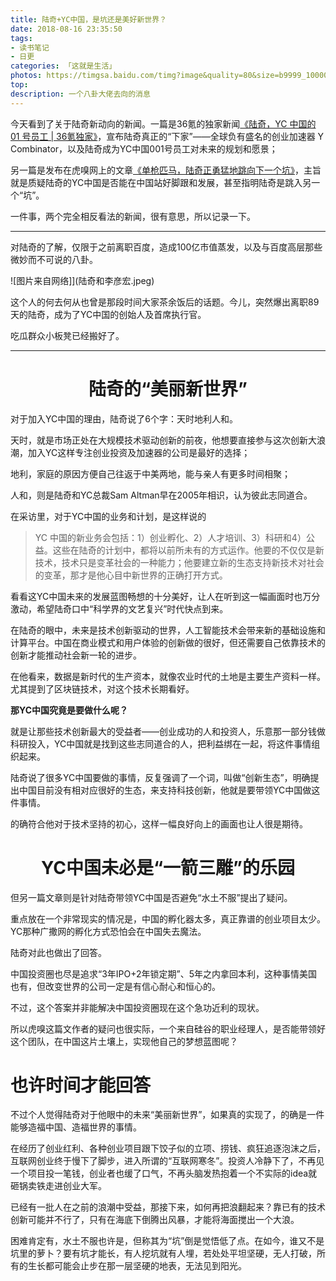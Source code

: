 ```yaml
---
title: 陆奇+YC中国，是坑还是美好新世界？
date: 2018-08-16 23:35:50
tags:
- 读书笔记
- 日更
categories: 「这就是生活」
photos: https://timgsa.baidu.com/timg?image&quality=80&size=b9999_10000&sec=1534444552555&di=3d6ee5a6b396ffe28e7c1744a50869f3&imgtype=0&src=http%3A%2F%2Fn.sinaimg.cn%2Ftech%2Fcrawl%2F575%2Fw550h825%2F20180815%2FrowF-hhtfwqr4038715.jpg
top:
description: 一个八卦大佬去向的消息
---
```

今天看到了关于陆奇新动向的新闻。一篇是36氪的独家新闻[《陆奇，YC 中国的 01 号员工 | 36氪独家》](https://mp.weixin.qq.com/s/uQHYrdp3BHu8aNcu9YuqdQ)，宣布陆奇真正的“下家”——全球负有盛名的创业加速器 Y Combinator，以及陆奇成为YC中国001号员工对未来的规划和愿景；

另一篇是发布在虎嗅网上的文章[《单枪匹马，陆奇正勇猛地跳向下一个坑》](https://mp.weixin.qq.com/s/LETnZaJH86Vx3eCURNDUxQ)，主旨就是质疑陆奇的YC中国是否能在中国站好脚跟和发展，甚至指明陆奇是跳入另一个“坑”。

一件事，两个完全相反看法的新闻，很有意思，所以记录一下。

---
对陆奇的了解，仅限于之前离职百度，造成100亿市值蒸发，以及与百度高层那些微妙而不可说的八卦。

![图片来自网络]](陆奇和李彦宏.jpeg)

这个人的何去何从也曾是那段时间大家茶余饭后的话题。今儿，突然爆出离职89天的陆奇，成为了YC中国的创始人及首席执行官。

吃瓜群众小板凳已经搬好了。

---

# <center>陆奇的“美丽新世界”</center>

对于加入YC中国的理由，陆奇说了6个字：天时地利人和。

天时，就是市场正处在大规模技术驱动创新的前夜，他想要直接参与这次创新大浪潮，加入YC这样专注创业投资及加速器的公司是最好的选择；

地利，家庭的原因方便自己往返于中美两地，能与亲人有更多时间相聚；

人和，则是陆奇和YC总裁Sam Altman早在2005年相识，认为彼此志同道合。

在采访里，对于YC中国的业务和计划，是这样说的

>YC 中国的新业务会包括：1）创业孵化、2）人才培训、3）科研和4）公益。这些在陆奇的计划中，都将以前所未有的方式运作。他要的不仅仅是新技术，技术只是变革社会的一种能力；他要建立新的生态支持新技术对社会的变革，那才是他心目中新世界的正确打开方式。

看看这YC中国未来的发展蓝图畅想的十分美好，让人在听到这一幅画面时也万分激动，希望陆奇口中“科学界的文艺复兴”时代快点到来。

在陆奇的眼中，未来是技术创新驱动的世界，人工智能技术会带来新的基础设施和计算平台。中国在商业模式和用户体验的创新做的很好，但还需要自己依靠技术的创新才能推动社会新一轮的进步。

在他看来，数据是新时代的生产资本，就像农业时代的土地是主要生产资料一样。尤其提到了区块链技术，对这个技术长期看好。

**那YC中国究竟是要做什么呢？**

就是让那些技术创新最大的受益者——创业成功的人和投资人，乐意那一部分钱做科研投入，YC中国就是找到这些志同道合的人，把利益绑在一起，将这件事情组织起来。

陆奇说了很多YC中国要做的事情，反复强调了一个词，叫做“创新生态”，明确提出中国目前没有相对应很好的生态，来支持科技创新，他就是要带领YC中国做这件事情。

的确符合他对于技术坚持的初心，这样一幅良好向上的画面也让人很是期待。

# <center>YC中国未必是“一箭三雕”的乐园</center>

但另一篇文章则是针对陆奇带领YC中国是否避免“水土不服”提出了疑问。

重点放在一个非常现实的情况是，中国的孵化器太多，真正靠谱的创业项目太少。YC那种广撒网的孵化方式恐怕会在中国失去魔法。

陆奇对此也做出了回答。

中国投资圈也尽是追求“3年IPO+2年锁定期”、5年之内拿回本利，这种事情美国也有，但改变世界的公司一定是有信心耐心和恒心的。

不过，这个答案并非能解决中国投资圈现在这个急功近利的现状。

所以虎嗅这篇文作者的疑问也很实际，一个来自硅谷的职业经理人，是否能带领好这个团队，在中国这片土壤上，实现他自己的梦想蓝图呢？

# 也许时间才能回答
不过个人觉得陆奇对于他眼中的未来“美丽新世界”，如果真的实现了，的确是一件能够造福中国、造福世界的事情。

在经历了创业红利、各种创业项目跟下饺子似的立项、捞钱、疯狂追逐泡沫之后，互联网创业终于慢下了脚步，进入所谓的“互联网寒冬”。投资人冷静下了，不再见一个项目投一笔钱，创业者也缓了口气，不再头脑发热抱着一个不实际的idea就砸锅卖铁走进创业大军。

已经有一批人在之前的浪潮中受益，那接下来，如何再把浪翻起来？靠已有的技术创新可能并不行了，只有在海底下倒腾出风暴，才能将海面搅出一个大浪。

困难肯定有，水土不服也许是，但称其为“坑”倒是觉悟低了点。在如今，谁又不是坑里的萝卜？要有坑才能长，有人挖坑就有人埋，若处处平坦坚硬，无人打破，所有的生长都可能会止步在那一层坚硬的地表，无法见到阳光。
